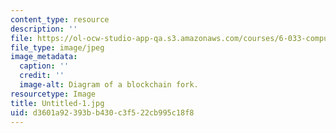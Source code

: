 ```yaml
---
content_type: resource
description: ''
file: https://ol-ocw-studio-app-qa.s3.amazonaws.com/courses/6-033-computer-system-engineering-spring-2018/d3601a92393bb430c3f522cb995c18f8_Untitled-1.jpg
file_type: image/jpeg
image_metadata:
  caption: ''
  credit: ''
  image-alt: Diagram of a blockchain fork.
resourcetype: Image
title: Untitled-1.jpg
uid: d3601a92-393b-b430-c3f5-22cb995c18f8
---
```

